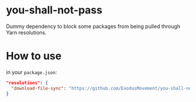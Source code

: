 # you-shall-not-pass

Dummy dependency to block some packages from being pulled through Yarn resolutions.

# How to use

in your `package.json`:

```json
"resolutions": {
  "download-file-sync": "https://github.com/ExodusMovement/you-shall-not-pass.git"
}
```
